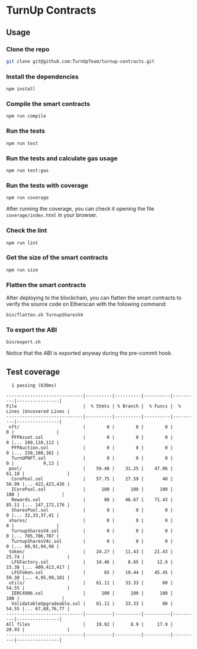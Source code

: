 # TurnUp Contracts

## Usage

### Clone the repo

```bash
git clone git@github.com:TurnUpTeam/turnup-contracts.git
```

### Install the dependencies

```
npm install
```

### Compile the smart contracts

```
npm run compile
```

### Run the tests

```
npm run test
```

### Run the tests and calculate gas usage

```
npm run test:gas
```

### Run the tests with coverage

```
npm run coverage
```

After running the coverage, you can check it opening the file `coverage/index.html` in your browser.

### Check the lint

```
npm run lint
```

### Get the size of the smart contracts

```
npm run size
```

### Flatten the smart contracts

After deploying to the blockchain, you can flatten the smart contracts to verify the source code on Etherscan with the following command:

```
bin/flatten.sh TurnupSharesV4
```

### To export the ABI

```
bin/export.sh
```

Notice that the ABI is exported anyway during the pre-commit hook.

## Test coverage

```
  1 passing (638ms)

-----------------------------|----------|----------|----------|----------|----------------|
File                         |  % Stmts | % Branch |  % Funcs |  % Lines |Uncovered Lines |
-----------------------------|----------|----------|----------|----------|----------------|
 nft/                        |        0 |        0 |        0 |        0 |                |
  PFPAsset.sol               |        0 |        0 |        0 |        0 |... 109,110,112 |
  PFPAuction.sol             |        0 |        0 |        0 |        0 |... 158,160,161 |
  TurnUPNFT.sol              |        0 |        0 |        0 |        0 |           9,13 |
 pool/                       |    59.48 |    31.25 |    47.06 |    61.18 |                |
  CorePool.sol               |    57.75 |    27.59 |       40 |    56.99 |... 422,423,426 |
  ICorePool.sol              |      100 |      100 |      100 |      100 |                |
  Rewards.sol                |       80 |    46.67 |    71.43 |    85.11 |... 147,172,176 |
  SharesPool.sol             |        0 |        0 |        0 |        0 |... 32,33,37,41 |
 shares/                     |        0 |        0 |        0 |        0 |                |
  TurnupSharesV4.sol         |        0 |        0 |        0 |        0 |... 705,706,707 |
  TurnupSharesV4c.sol        |        0 |        0 |        0 |        0 |... 89,91,94,98 |
 token/                      |    24.27 |    11.43 |    21.43 |    25.74 |                |
  LFGFactory.sol             |    14.46 |     8.65 |     12.9 |    15.38 |... 409,413,417 |
  LFGToken.sol               |       65 |    19.44 |    45.45 |    59.38 |... 4,95,99,101 |
 utils/                      |    61.11 |    33.33 |       80 |    54.55 |                |
  IERC4906.sol               |      100 |      100 |      100 |      100 |                |
  ValidatableUpgradeable.sol |    61.11 |    33.33 |       80 |    54.55 |... 67,68,76,77 |
-----------------------------|----------|----------|----------|----------|----------------|
All files                    |    19.92 |      8.9 |     17.9 |    20.93 |                |
-----------------------------|----------|----------|----------|----------|----------------|
```
